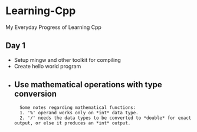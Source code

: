 # Learning-Cpp
My Everyday Progress of Learning Cpp

## Day 1
- Setup mingw and other toolkit for compiling
- Create hello world program
- Use mathematical operations with type conversion
	---
		Some notes regarding mathematical functions:
		1. '%' operand works only on *int* data type.
		2. '/' needs the data types to be converted to *double* for exact output, or else it produces an *int* output.